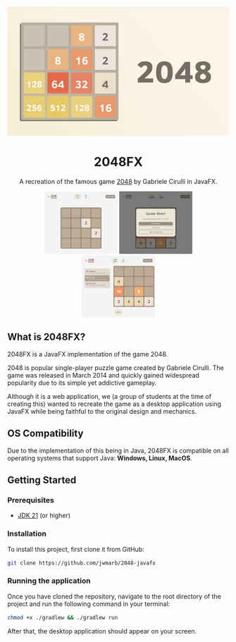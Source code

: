 <p align="center">
  <img src="/assets/2048.jpg">
</p>

<h1 align="center">
  2048FX
</h1>
<p align="center">
  A recreation of the famous game <a href="https://play2048.co/">2048</a> by Gabriele Cirulli in JavaFX.
</p>

<div align="center">
<img src="assets/preview1.png" width="33%">
<img src="assets/preview2.png" width="33%">
<img src="assets/preview3.png" width="33%">
</div>

## What is 2048FX?

2048FX is a JavaFX implementation of the game 2048.

2048 is popular single-player puzzle game created by Gabriele Cirulli. The game was released in March 2014 and quickly gained widespread popularity due to its simple yet addictive gameplay.

Although it is a web application, we (a group of students at the time of creating this) wanted to recreate the game as a desktop application using JavaFX while being faithful to the original design and mechanics.

## OS Compatibility

Due to the implementation of this being in Java, 2048FX is compatible on all operating systems that support Java: **Windows, Linux, MacOS**.

## Getting Started

### Prerequisites

- [JDK 21](https://www.oracle.com/java/technologies/javase-jdk21-downloads.html) (or higher)

### Installation

To install this project, first clone it from GitHub:

```sh
git clone https://github.com/jwmarb/2048-javafx
```

### Running the application

Once you have cloned the repository, navigate to the root directory of the project and run the following command in your terminal:

```sh
chmod +x ./gradlew && ./gradlew run
```

After that, the desktop application should appear on your screen.
